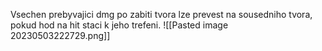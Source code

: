 Vsechen prebyvajici dmg po zabiti tvora lze prevest na sousedniho tvora, pokud hod na hit staci k jeho trefeni.
![[Pasted image 20230503222729.png]]
